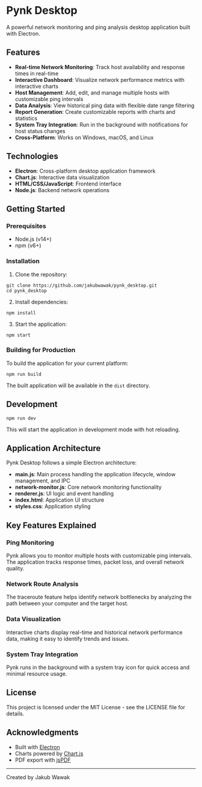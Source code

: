 # Pynk Desktop

A powerful network monitoring and ping analysis desktop application built with Electron.

## Features

- **Real-time Network Monitoring**: Track host availability and response times in real-time
- **Interactive Dashboard**: Visualize network performance metrics with interactive charts
- **Host Management**: Add, edit, and manage multiple hosts with customizable ping intervals
- **Data Analysis**: View historical ping data with flexible date range filtering
- **Report Generation**: Create customizable reports with charts and statistics
- **System Tray Integration**: Run in the background with notifications for host status changes
- **Cross-Platform**: Works on Windows, macOS, and Linux

## Technologies

- **Electron**: Cross-platform desktop application framework
- **Chart.js**: Interactive data visualization
- **HTML/CSS/JavaScript**: Frontend interface
- **Node.js**: Backend network operations

## Getting Started

### Prerequisites

- Node.js (v14+)
- npm (v6+)

### Installation

1. Clone the repository:
```
git clone https://github.com/jakubwawak/pynk_desktop.git
cd pynk_desktop
```

2. Install dependencies:
```
npm install
```

3. Start the application:
```
npm start
```

### Building for Production

To build the application for your current platform:

```
npm run build
```

The built application will be available in the `dist` directory.

## Development

```
npm run dev
```

This will start the application in development mode with hot reloading.

## Application Architecture

Pynk Desktop follows a simple Electron architecture:

- **main.js**: Main process handling the application lifecycle, window management, and IPC
- **network-monitor.js**: Core network monitoring functionality
- **renderer.js**: UI logic and event handling
- **index.html**: Application UI structure
- **styles.css**: Application styling

## Key Features Explained

### Ping Monitoring

Pynk allows you to monitor multiple hosts with customizable ping intervals. The application tracks response times, packet loss, and overall network quality.

### Network Route Analysis

The traceroute feature helps identify network bottlenecks by analyzing the path between your computer and the target host.

### Data Visualization

Interactive charts display real-time and historical network performance data, making it easy to identify trends and issues.

### System Tray Integration

Pynk runs in the background with a system tray icon for quick access and minimal resource usage.

## License

This project is licensed under the MIT License - see the LICENSE file for details.

## Acknowledgments

- Built with [Electron](https://www.electronjs.org/)
- Charts powered by [Chart.js](https://www.chartjs.org/)
- PDF export with [jsPDF](https://github.com/parallax/jsPDF)

---
Created by Jakub Wawak 